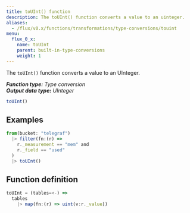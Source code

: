 ```yaml
---
title: toUInt() function
description: The toUInt() function converts a value to an uinteger.
aliases:
  - /flux/v0.x/functions/transformations/type-conversions/touint
menu:
  flux_0_x:
    name: toUInt
    parent: built-in-type-conversions
    weight: 1
---
```


The `toUInt()` function converts a value to an UInteger.

_**Function type:** Type conversion_  
_**Output data type:** UInteger_

```js
toUInt()
```

## Examples
```js
from(bucket: "telegraf")
  |> filter(fn:(r) =>
    r._measurement == "mem" and
    r._field == "used"
  )
  |> toUInt()
```

## Function definition
```js
toUInt = (tables=<-) =>
  tables
    |> map(fn:(r) => uint(v:r._value))
```
